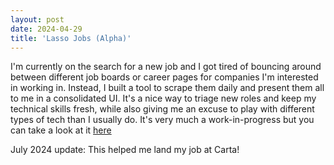 ```yaml
---
layout: post
date: 2024-04-29
title: 'Lasso Jobs (Alpha)'
---
```


I'm currently on the search for a new job and I got tired of bouncing around between different job boards or career pages for companies I'm interested in working in. Instead, I built a tool to scrape them daily and present them all to me in a consolidated UI. It's a nice way to triage new roles and keep my technical skills fresh, while also giving me an excuse to play with different types of tech than I usually do. It's very much a work-in-progress but you can take a look at it [here](https://lassojobs.lol/)

July 2024 update: This helped me land my job at Carta!
